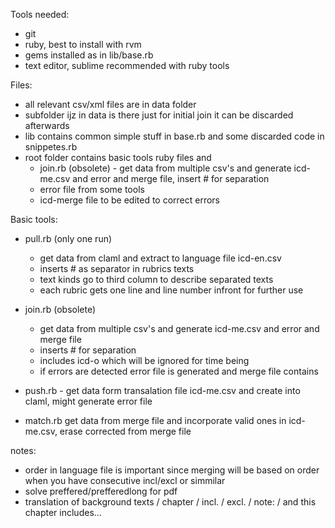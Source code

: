 Tools needed:
  - git
  - ruby, best to install with rvm
  - gems installed as in lib/base.rb
  - text editor, sublime recommended with ruby tools

Files:

- all relevant csv/xml files are in data folder
- subfolder ijz in data is there just for initial join it can be discarded afterwards
- lib contains common simple stuff in base.rb and some discarded code in snippetes.rb
- root folder contains basic tools ruby files and
  - join.rb (obsolete) - get data from multiple csv's and generate icd-me.csv and error and merge file, insert # for separation
  - error file from some tools
  - icd-merge file to be edited to correct errors

Basic tools:

- pull.rb (only one run) 

    * get data from claml and extract to language file icd-en.csv
    * inserts # as separator in rubrics texts
    * text kinds go to third column to describe separated texts
    * each rubric gets one line and line number infront for further use

- join.rb (obsolete) 

    - get data from multiple csv's and generate icd-me.csv and error and merge file
    - inserts # for separation
    - includes icd-o which will be ignored for time being
    - if errors are detected error file is generated and merge file contains 

- push.rb - get data form transalation file icd-me.csv and create into claml, might generate error file

- match.rb get data from merge file and incorporate valid ones in icd-me.csv, erase corrected from merge file


notes:
- order in language file is important since merging will be based on order when you have consecutive incl/excl or simmilar
- solve preffered/prefferedlong for pdf
- translation of background texts / chapter / incl. / excl. / note: / and this chapter includes...
